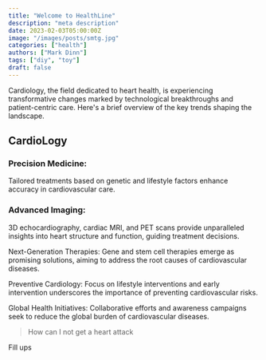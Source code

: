 ```yaml
---
title: "Welcome to HealthLine"
description: "meta description"
date: 2023-02-03T05:00:00Z
image: "/images/posts/smtg.jpg"
categories: ["health"]
authors: ["Mark Dinn"]
tags: ["diy", "toy"]
draft: false
---
```


Cardiology, the field dedicated to heart health, is experiencing transformative changes marked by technological breakthroughs and patient-centric care. Here's a brief overview of the key trends shaping the landscape.

## CardioLogy

### Precision Medicine: 
Tailored treatments based on genetic and lifestyle factors enhance accuracy in cardiovascular care.

### Advanced Imaging: 
3D echocardiography, cardiac MRI, and PET scans provide unparalleled insights into heart structure and function, guiding treatment decisions.

Next-Generation Therapies: Gene and stem cell therapies emerge as promising solutions, aiming to address the root causes of cardiovascular diseases.

Preventive Cardiology: Focus on lifestyle interventions and early intervention underscores the importance of preventing cardiovascular risks.

Global Health Initiatives: Collaborative efforts and awareness campaigns seek to reduce the global burden of cardiovascular diseases.

> How can I not get a heart attack

Fill ups
